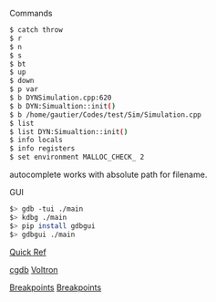 Commands
``` bash
$ catch throw
$ r
$ n
$ s
$ bt
$ up
$ down
$ p var
$ b DYNSimulation.cpp:620
$ b DYN:Simualtion::init()
$ b /home/gautier/Codes/test/Sim/Simulation.cpp
$ list
$ list DYN:Simualtion::init()
$ info locals
$ info registers
$ set environment MALLOC_CHECK_ 2
```

autocomplete works with absolute path for filename.

GUI
``` bash
$> gdb -tui ./main
$> kdbg ./main
$> pip install gdbgui
$> gdbgui ./main
```

[Quick Ref](http://beej.us/guide/bggdb/#qref)

[cgdb](https://github.com/cgdb/cgdb)
[Voltron](https://github.com/snare/voltron)

[Breakpoints](http://www.unknownroad.com/rtfm/gdbtut/gdbbreak.html)
[Breakpoints](https://sourceware.org/gdb/onlinedocs/gdb/Set-Breaks.html)
